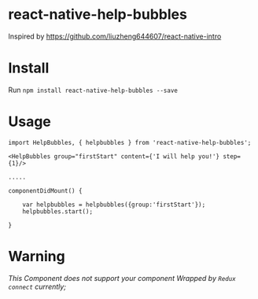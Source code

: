 # react-native-help-bubbles

Inspired by https://github.com/liuzheng644607/react-native-intro

# Install
Run ```npm install react-native-help-bubbles --save```

# Usage
```
import HelpBubbles, { helpbubbles } from 'react-native-help-bubbles';

<HelpBubbles group="firstStart" content={'I will help you!'} step={1}/>

.....

componentDidMount() {

    var helpbubbles = helpbubbles({group:'firstStart'});
    helpbubbles.start();

}

```

# Warning
 *This Component does not support your component Wrapped by `Redux connect` currently;*

